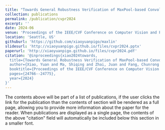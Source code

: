 ```yaml
---
title: "Towards General Robustness Verification of MaxPool-based Convolutional Neural Networks via Tightening Linear Approximation"
collection: publications
permalink: /publication/cvpr2024
excerpt: ''
date: 2024-06
venue: 'Proceedings of the IEEE/CVF Conference on Computer Vision and Pattern Recognition'
location: 'Seattle, US'
githuburl: 'https://github.com/xiaoyuanpigo/maxlin'
slidesurl: 'http://xiaoyuanpigo.github.io/files/cvpr2024.pptx'
paperurl: 'http://xiaoyuanpigo.github.io/files/cvpr2024.pdf'
citation: '@inproceedings{xiao2024towards,
  title={Towards General Robustness Verification of MaxPool-based Convolutional Neural Networks via Tightening Linear Approximation},
  author={Xiao, Yuan and Ma, Shiqing and Zhai, Juan and Fang, Chunrong and Jia, Jinyuan and Chen, Zhenyu},
  booktitle={Proceedings of the IEEE/CVF Conference on Computer Vision and Pattern Recognition},
  pages={24766--24775},
  year={2024}
}'
---
```


The contents above will be part of a list of publications, if the user clicks the link for the publication than the contents of section will be rendered as a full page, allowing you to provide more information about the paper for the reader. When publications are displayed as a single page, the contents of the above "citation" field will automatically be included below this section in a smaller font.
